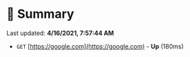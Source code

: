 # 📖 Summary
Last updated: **4/16/2021, 7:57:44 AM**

- `GET` [https://google.com](https://google.com) - **Up** (180ms)

